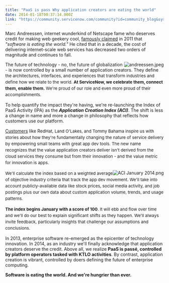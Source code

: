 ```yaml
---
title: "PaaS is pass Why application creators are eating the world"
date: 2014-01-18T00:37:14.000Z
link: "https://community.servicenow.com/community?id=community_blog&sys_id=c9fca2a5dbd0dbc01dcaf3231f961966"
---
```

<p class="p1">Marc Andreessen, internet wunderkind of Netscape fame who deserves credit for making web geekery cool, <a title="line.wsj.com/news/articles/SB10001424053111903480904576512250915629460" href="http://online.wsj.com/news/articles/SB10001424053111903480904576512250915629460">famously claimed</a> in 2011 that <em>"software is eating the world."</em> He cited that in a decade, the cost of delivering internet-scale web services has decreased two orders of magnitude and continues to fall.</p><p class="p1"></p><p><img   alt="andreessen.jpeg" class="image-0 jive-image" src="e76a814adb941b04ed6af3231f961941.iix" style="height: auto; float: right;"/></p><div> </div><p class="p1">The future of technology - no, the future of globalization - is now controlled by a small number of application creators. They define <span style="font-size: 10pt; line-height: 1.5em;">the architectures, interfaces, and experiences that transform industries and define how we relate to the world. </span><span style="font-size: 10pt; line-height: 1.5em;"><strong>At ServiceNo</strong></span><span style="font-size: 10pt; line-height: 1.5em;"><strong>w, we ce</strong></span><span style="font-size: 10pt; line-height: 1.5em;"><strong>lebrate them, connect them, enable them.</strong></span><span style="font-size: 10pt; line-height: 1.5em;"> We're proud of our role and even more proud of their accomplishments.</span></p><p class="p1"></p><p class="p1">To help quantify the impact they're having, we're re-launching the Index of PaaS Activity (IPA) as the <em><strong>Application Creation Index (ACI)</strong></em>. The shift is less a change in name and more a change in philosophy that reflects how customers use our platform.</p><p class="p1"></p><p class="p1"><a title="w.servicenow.com/customers.html" href="http://www.servicenow.com/customers.html">Customers</a> like Red<span style="font-size: 10pt; line-height: 1.5em;">Hat, Land O'Lakes, and Tommy Bahama inspire us with stories about how they're fundamentally changing the nature of service delivery b</span><span style="font-size: 10pt; line-height: 1.5em;">y empowering small teams with great app dev tools. </span><span style="font-size: 10pt; line-height: 1.5em;">The new name recognizes that the value application creators deliver isn't derived from the cloud services they consume but from their innovation - an</span><span style="font-size: 10pt; line-height: 1.5em;">d the value metric for innovation is apps. </span></p><p class="p1"></p><p><img   alt="ACI January 2014.png" class="image-1 jive-image" src="d132ec8edb10dfc03eb27a9e0f961906.iix" style="height: auto; float: right;"/></p><p class="p1" style="text-align: left;"><span style="font-size: 10pt; line-height: 1.5em;">We'll calculate the index based on a weighted average of objective industry criteria that track the app dev movement. We'll take into account publicly-available data like stock prices, social media activity, and job postings plus our own data about custom application volume, trends</span><span style="font-size: 10pt; line-height: 1.5em;">, an</span><span style="font-size: 10pt; line-height: 1.5em;">d u</span><span style="font-size: 10pt; line-height: 1.5em;">sage pat</span><span style="font-size: 10pt; line-height: 1.5em;">terns. </span></p><p class="p1"></p><p class="p1" style="text-align: left;"><span style="font-size: 10pt; line-height: 1.5em;"><strong>The index begins January with a score of 100</strong></span><span style="font-size: 10pt; line-height: 1.5em;">. It will ebb and flow over time and we'll do our best to explain significant shifts as they happen. We'll alway</span><span style="font-size: 10pt; line-height: 1.5em;">s invite feedback, particularly insights that challenge our assumptions and conclusions.</span></p><p class="p1"></p><p class="p1">In 2013, enterprise software re-emerged as the epicenter of technology innovation. In 2014, as an industry we'll finally acknowledge that application creators deserve the credit. Above all, we realize <strong>PaaS is passé, controlled by platform operators tasked with KTLO activities</strong>. By contrast, application creation is vibrant, controlled by doers defining the future of enterprise computing.</p><p class="p2"></p><p class="p1"><strong>Software is eating the world. And we're hungrier than ever.</strong></p>